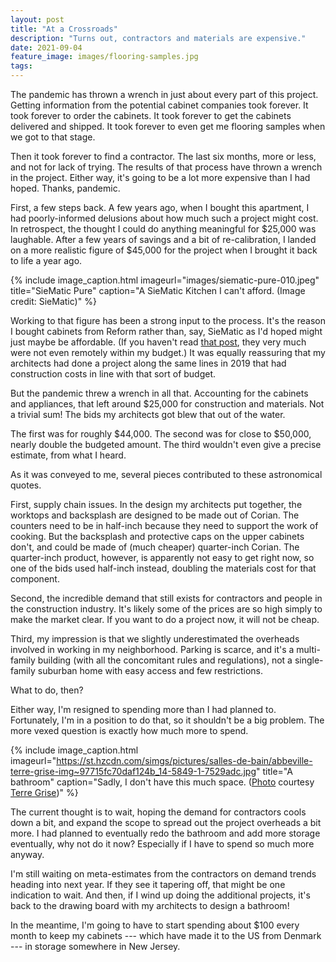 ```yaml
---
layout: post
title: "At a Crossroads"
description: "Turns out, contractors and materials are expensive."
date: 2021-09-04
feature_image: images/flooring-samples.jpg
tags: 
---
```


The pandemic has thrown a wrench in just about every part of this project. Getting information from the potential cabinet companies took forever. It took forever to order the cabinets. It took forever to get the cabinets delivered and shipped. It took forever to even get me flooring samples when we got to that stage.

Then it took forever to find a contractor. The last six months, more or less, and not for lack of trying. The results of that process have thrown a wrench in the project. Either way, it's going to be a lot more expensive than I had hoped. Thanks, pandemic.

<!--more-->

First, a few steps back. A few years ago, when I bought this apartment, I had poorly-informed delusions about how much such a project might cost. In retrospect, the thought I could do anything meaningful for $25,000 was laughable. After a few years of savings and a bit of re-calibration, I landed on a more realistic figure of $45,000 for the project when I brought it back to life a year ago.


{% include image_caption.html imageurl="images/siematic-pure-010.jpeg" title="SieMatic Pure" caption="A SieMatic Kitchen I can't afford. (Image credit: SieMatic)" %}

Working to that figure has been a strong input to the process. It's the reason I bought cabinets from Reform rather than, say, SieMatic as I'd hoped might just maybe be affordable. (If you haven't read [that post](cabients-part-ii), they very much were not even remotely within my budget.) It was equally reassuring that my architects had done a project along the same lines in 2019 that had construction costs in line with that sort of budget.

But the pandemic threw a wrench in all that. Accounting for the cabinets and appliances, that left around $25,000 for construction and materials. Not a trivial sum! The bids my architects got blew that out of the water.

The first was for roughly $44,000. The second was for close to $50,000, nearly double the budgeted amount. The third wouldn't even give a precise estimate, from what I heard.

As it was conveyed to me, several pieces contributed to these astronomical quotes.

First, supply chain issues. In the design my architects put together, the worktops and backsplash are designed to be made out of Corian. The counters need to be in half-inch because they need to support the work of cooking. But the backsplash and protective caps on the upper cabinets don't, and could be made of (much cheaper) quarter-inch Corian. The quarter-inch product, however, is apparently not easy to get right now, so one of the bids used half-inch instead, doubling the materials cost for that component.

Second, the incredible demand that still exists for contractors and people in the construction industry. It's likely some of the prices are so high simply to make the market clear. If you want to do a project now, it will not be cheap.

Third, my impression is that we slightly underestimated the overheads involved in working in my neighborhood. Parking is scarce, and it's a multi-family building (with all the concomitant rules and regulations), not a single-family suburban home with easy access and few restrictions.

What to do, then?

Either way, I'm resigned to spending more than I had planned to. Fortunately, I'm in a position to do that, so it shouldn't be a big problem. The more vexed question is exactly how much more to spend.


{% include image_caption.html imageurl="https://st.hzcdn.com/simgs/pictures/salles-de-bain/abbeville-terre-grise-img~97715fc70daf124b_14-5849-1-7529adc.jpg" title="A bathroom" caption="Sadly, I don't have this much space. (<a href='https://www.houzz.fr/photos/abbeville-phvw-vp~150420990'>Photo</a> courtesy <a href='https://www.houzz.fr/pro/webuser-574038528/terre-grise' target='_blank'>Terre Grise</a>)" %}

The current thought is to wait, hoping the demand for contractors cools down a bit, and expand the scope to spread out the project overheads a bit more. I had planned to eventually redo the bathroom and add more storage eventually, why not do it now? Especially if I have to spend so much more anyway.

I'm still waiting on meta-estimates from the contractors on demand trends heading into next year. If they see it tapering off, that might be one indication to wait. And then, if I wind up doing the additional projects, it's back to the drawing board with my architects to design a bathroom!

In the meantime, I'm going to have to start spending about $100 every month to keep my cabinets --- which have made it to the US from Denmark --- in storage somewhere in New Jersey.



